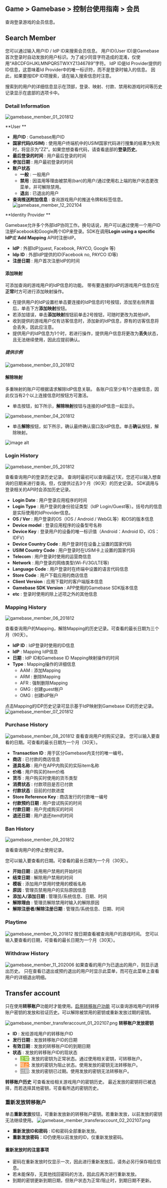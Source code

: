 ## Game > Gamebase > 控制台使用指南 > 会员

查询登录游戏的会员信息。


## Search Member

您可以通过输入用户ID / IdP ID来搜索会员信息。
用户ID(User ID)是Gamebase首次登录时自动发放的用户标识。为了减少同音字符造成的混淆，仅使用“ABCDFGHJKLMNPQRSTWXYZ1346789”字符。
IdP ID是Id Provider提供的ID信息，这意味着Id Provider中的唯一标识符，而不是登录时输入的信息。 因此，如果要按IDP ID项搜索，请在输入搜索信息时注意。

搜索到的用户的详细信息显示在顶部，登录、映射、付款、禁用和游戏时间等历史记录显示在底部的选项卡中。


### Detail Information
![gamebase_member_01_201812](https://static.toastoven.net/prod_gamebase/gamebase_member_01_201812.png)

**User **

- **用户ID** : Gamebase用户ID
- **国家代码(USIM)** : 使用用户终端机中的USIM国家代码进行搜集的结果为失败时，将显示为”ZZ”。如果您想查看代码，请查看底部的**登录历史**。
- **最后登录的时间** : 用户最后登录的时间   
- **参加日期** : 用户最初登录的时间
- **账户状态**
  - **一般** : 一般用户
  - **禁用** : 因滥用等理由被禁用(ban)的用户/通过使用右上端的账户状态更改菜单，并可解除禁用。
  - **退出** : 已退出的用户
- **查询推送附加信息** : 查询游戏用户的推送令牌和标签信息。
![gamebase_member_12_202104](https://static.toastoven.net/prod_gamebase/gamebase_member_12_202104.png)


**Identity Provider **

Gamebase允许多个外部IdP协同工作。换句话说，用户可以通过使用一个用户ID注册Facebook和Google两个IDP来登录。SDK在调用**Login using a specific IdP**或'**Add Mapping** API时注册IdP。

- **IdP** : 外部IdP(guest, Facebook, PAYCO, Google 等)
- **Idp ID** : 外部IdP提供的ID(Facebook no, PAYCO ID等)
- **注册日期** : 用户首次注册IdP的时间

#### 添加映射

可添加查询的游戏用户的IdP信息的功能。
带有要连接的IdP的游戏用户信息仅在**正常**时方可进行添加映射操作。
* 在提供用户的IdP设置栏单击要连接的IdP信息的1号按钮，添加至右侧界面后，单击下方**添加映射**按钮。
* 若添加错误，单击**添加映射**按钮前单击2号按钮，可随时更改为其他IdP。
* 收到提供的游戏用户仅有访客信息时，添加新的IdP信息，原有的访客信息将会丢失，因此应注意。
* 提供用户的IdP信息为1个时，若进行操作，提供用户信息将更改为**丢失**状态，且无法继续使用，因此应提前确认。
##### 提供示例
![gamebase_member_03_201812](https://static.toastoven.net/prod_gamebase/gamebase_member_03_201812.png)

#### 解除映射
多重映射的账户可根据请求解除IdP信息关联。
各账户应至少有1个连接信息，因此仅当有2个以上连接信息时按钮方可激活。
* 单击按钮，如下所示，**解除映射**按钮与连接的IdP信息一起显示。

![gamebase_member_04_201812](https://static.toastoven.net/prod_gamebase/gamebase_member_04_201812.png)

* 单击**解除**按钮，如下所示，确认最终确认窗口及IdP信息。单击**确认**按钮，解除映射。

![image alt](http://static.toastoven.net/prod_gamebase/Operators_Guide/Console_Member_RemoveMapping_2.0.png)

### Login History
![gamebase_member_05_201812](https://static.toastoven.net/prod_gamebase/gamebase_member_05_201812.png)

查看查询用户的登录历史记录。
查询时最初可以查询最近1天，您还可以输入想查询的日期来进行查询。但，仅提供过去3个月（90天）的历史记录。
SDK调用与登录相关的API时会添加历史记录。

- **Login Date** : 用户登录应用程序的时间
- **Login Type** : 用户登录的身份验证类型（IdP Login/Guest等）。括号内的信息是实际使用的IdProvider信息。
- **OS / Ver** : 用户登录的OS（IOS / Android / WebGL等）和OS的版本信息
- **Device model** : 登录应用程序的设备型号名称
- **Device Key** : 登录用户的设备的唯一标识值（Android：Android ID，iOS：IDFV）
- **Device Country Code** : 用户登录时在设备上设置的国家代码
- **USIM Country Code** : 用户登录时在USIM卡上设置的国家代码
- **Telecom** : 用户登录时使用的运营商信息
- **Network** : 用户登录的网络类型(Wi-Fi/3G/LTE等)
- **Language Code** : 用户登录时在终端中设置的语言代码信息
- **Store Code** : 用户下载应用的商店信息
- **Client Version** : 应用下载时的客户端版本信息
- **Gamebase SDK Version** : APP使用的Gamebase SDK版本信息
- **etc** : 登录时使用的除上述项之外的其他信息

### Mapping History
![gamebase_member_06_201812](https://static.toastoven.net/prod_gamebase/gamebase_member_06_201812.png)

查看查询用户的Mapping，解除Mapping的历史记录。可查看的最长日期为三个月（90天）。

* **IdP ID** : IdP登录时使用的ID信息
* **IdP** : Mapping IdP信息
* **日期** : IdP ID和Gamebase ID Mapping映射操作的时间
* **Type** : Mapping操作的详细信息
  - AAM : 添加Mapping
  - ARM : 删除Mapping
  - AFR : 强制删除Mapping
  - GMG : 创建guest帐户
  - OMG : 创建IdP账户

点击Mapping的IDP历史记录可显示基于IdP映射到Gamebase ID的历史记录。
![gamebase_member_07_201812](https://static.toastoven.net/prod_gamebase/gamebase_member_07_201812.png)

### Purchase History
![gamebase_member_08_201812](https://static.toastoven.net/prod_gamebase/gamebase_member_08_201812.png)
查看查询用户的购买记录。
您可以输入要查看的日期。可查看的最长日期为一个月（30天）。

- **Transaction ID** : 用于区分Gamebase内支付的唯一编号。
- **商店** : 已付款的商店信息
- **道具名称** : 用户在APP内购买的实际item名称
- **价格** : 用户购买的item价格
- **货币** : 用户购买时使用的货币类型
- **消费状态** : 付款项目是否已付款
- **付款状态** : 目前的付款进度
- **Store Reference Key** : 商店发行的付款唯一编号
- **付款预约日期** : 用户尝试购买的时间
- **付款日期** : 用户完成购买的时间
- **退还日期** : 用户退还item的时间

### Ban History
![gamebase_member_09_201812](https://static.toastoven.net/prod_gamebase/gamebase_member_09_201812.png)

查看查询用户的停止使用记录。

您可以输入要查看的日期。可查看的最长日期为一个月（30天）。

- **开始日期** : 适用用户禁用的开始时间
- **结束日期** : 解除用户禁用的时间
- **模板** : 添加用户禁用时使用的模板名称
- **原因** : 管理员禁用用户的实际原因信息
- **添加人/添加日期** : 管理员/系统信息、日期、时间
- **解除理由** : 管理员解除禁用时输入的解除原因
- **解除注册者/解除注册日期** : 管理员/系统信息、日期、时间

### Playtime

![gamebase_member_10_201812](https://static.toastoven.net/prod_gamebase/gamebase_member_10_201812.png)
按日期查看被查询用户的游戏时间。
您可以输入要查看的日期，可查看的最长日期为一个月（30天）。

### Withdraw History
![gamebase_member_11_202006](https://static.toastoven.net/prod_gamebase/gamebase_member_11_202006.png)
如果查看的用户为已退出的用户，则显示退出历史。
只在查看已退出或预约退出的用户时显示此菜单，而可在此菜单上查看用户的详细退出明细。 

## Transfer account
只在使用**转移账户**功能时才能使用。[启用转移账户功能](./oper-app/#transfer-account)
可以查询游戏用户的转移账户密钥的发放和验证历史。可以解除被禁用的密钥或重新发放过期的密钥。

![gamebase_member_transferaccount_01_202107.png](https://static.toastoven.net/prod_gamebase/gamebase_member_transferaccount_01_202107.png)
**转移账户发放密钥**

- **ID** : 发给游戏用户的转移账户ID
- **发行日期** : 发放转移账户ID的日期
- **有效日期** : 发放的转移账户ID的到期日期
- **状态** : 发放的转移账户ID的现状态
  - <font color="white" style="background-color:#88C637">正常</font>: 发放的密钥为正常状态。通过使用相关密钥，可转移账户。 
  - <font color="white" style="background-color:#FB8F37">阻止</font>: 发放的密钥为阻止状态。使用发放的密钥无法转移账户。
  - <font color="white" style="background-color:#A1A1A1">过期</font>: 发放的密钥已过期。使用发放的密钥无法转移账户。


**转移账户历史**
可查看发给相关游戏用户的密钥历史。
最近发放的密钥将已被选择，而若选择其他密钥，可查看所选的密钥历史。

### 重新发放转移账户
单击**重新发放**按钮，可重新发放新的转移账户密钥。若重新发放，以前发放的密钥无法继续使用。
![gamebase_member_transferaccount_02_202107.png](https://static.toastoven.net/prod_gamebase/gamebase_member_transferaccount_02_202107.png)

- **重新发放ID和密码** : ID和密码全部重新发放。
- **重新发放密码**：ID仍使用以前发放的ID，仅重新发放密码。

#### 重新发放时的注意事项
- 密码在重新发放时仅显示一次，因此进行重新发放后，请务必另行保存相应信息。
- 若未能保存，无其他找回密码的方法，因此应再次进行重新发放。
- 到期的密钥更新到期日期，但账户状态为正常/阻止时，到期日期不更新。
